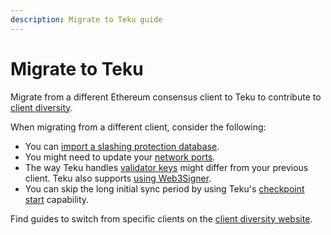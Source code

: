 ```yaml
---
description: Migrate to Teku guide
---
```


# Migrate to Teku

Migrate from a different Ethereum consensus client to Teku to contribute to [client diversity](https://clientdiversity.org/).

When migrating from a different client, consider the following:

- You can [import a slashing protection database](../../Reference/CLI/Subcommands/Slashing-Protection.md#import).
- You might need to update your [network ports](../Find-and-Connect/Improve-Connectivity/).
- The way Teku handles [validator keys](../../Reference/CLI/CLI-Syntax/#validator-keys) might differ from your previous client.
  Teku also supports [using Web3Signer](../External-Signer/Use-External-Signer.md).
- You can skip the long initial sync period by using Teku's [checkpoint start](../Get-Started/Checkpoint-Start/) capability.

Find guides to switch from specific clients on the [client diversity website](https://clientdiversity.org/#switch).
